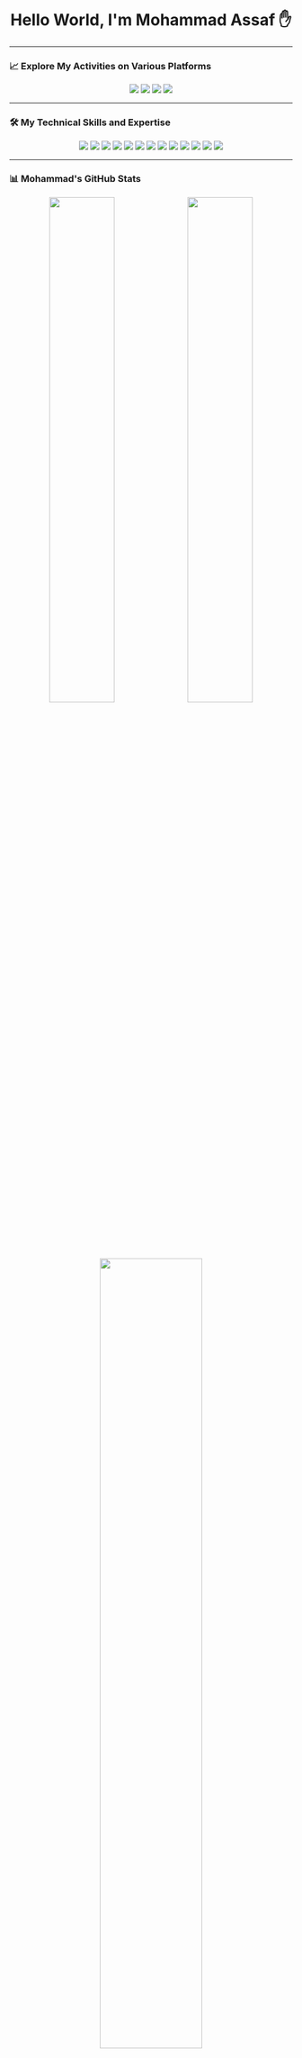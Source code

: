 <h1 align="center">Hello World, I'm Mohammad Assaf ✋</h1>

---

### 📈 Explore My Activities on Various Platforms
<p align="center">
  <a href="https://linkedin.com/in/yourprofile"><img src="https://img.shields.io/badge/LinkedIn-0077B5?style=for-the-badge&logo=linkedin&logoColor=white"/></a>
  <a href="mailto:your.email@example.com"><img src="https://img.shields.io/badge/Gmail-EA4335?style=for-the-badge&logo=gmail&logoColor=white"/></a>
  <a href="https://yourwebsite.com"><img src="https://img.shields.io/badge/Portfolio-222222?style=for-the-badge&logo=googlechrome&logoColor=white"/></a>
  <a href="https://dev.to/yourprofile"><img src="https://img.shields.io/badge/Dev.to-0A0A0A?style=for-the-badge&logo=devdotto&logoColor=white"/></a>
</p>

---

### 🛠️ My Technical Skills and Expertise
<p align="center">
  <img src="https://img.shields.io/badge/CSharp-239120?style=for-the-badge&logo=csharp&logoColor=white"/>
  <img src="https://img.shields.io/badge/.NET-512BD4?style=for-the-badge&logo=dotnet&logoColor=white"/>
  <img src="https://img.shields.io/badge/ASP.NET Core-5C2D91?style=for-the-badge&logo=dotnet&logoColor=white"/>
  <img src="https://img.shields.io/badge/JavaScript-F7DF1E?style=for-the-badge&logo=javascript&logoColor=black"/>
  <img src="https://img.shields.io/badge/HTML5-E34F26?style=for-the-badge&logo=html5&logoColor=white"/>
  <img src="https://img.shields.io/badge/CSS3-1572B6?style=for-the-badge&logo=css3&logoColor=white"/>
  <img src="https://img.shields.io/badge/Bootstrap-7952B3?style=for-the-badge&logo=bootstrap&logoColor=white"/>
  <img src="https://img.shields.io/badge/jQuery-0769AD?style=for-the-badge&logo=jquery&logoColor=white"/>
  <img src="https://img.shields.io/badge/SQL Server-CC2927?style=for-the-badge&logo=microsoftsqlserver&logoColor=white"/>
  <img src="https://img.shields.io/badge/Entity Framework-003B57?style=for-the-badge"/>
  <img src="https://img.shields.io/badge/Docker-2496ED?style=for-the-badge&logo=docker&logoColor=white"/>
  <img src="https://img.shields.io/badge/Postman-FF6C37?style=for-the-badge&logo=postman&logoColor=white"/>
  <img src="https://img.shields.io/badge/Visual Studio-5C2D91?style=for-the-badge&logo=visualstudio&logoColor=white"/>
</p>

---

### 📊 Mohammad's GitHub Stats
<p align="center">
  <img src="https://github-readme-stats.vercel.app/api?username=mohammadassaf&show_icons=true&theme=dark&hide_border=true" width="48%" />
  <img src="https://github-readme-stats.vercel.app/api/top-langs/?username=mohammadassaf&layout=compact&theme=dark&hide_border=true" width="48%" />
</p>

<p align="center">
  <img src="https://github-readme-streak-stats.herokuapp.com/?user=mohammadassaf&theme=dark&hide_border=true" width="60%"/>
</p>

<p align="center">
  <img src="https://activity-graph.herokuapp.com/graph?username=mohammadassaf&theme=github-dark&hide_border=true" width="90%" />
</p>

---

<p align="center">
  ✨ <i>Thank you for visiting! Let's build something great together.</i> ✨
</p>
